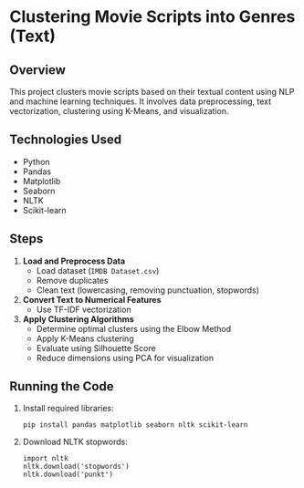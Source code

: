 # Clustering Movie Scripts into Genres (Text)

## Overview
This project clusters movie scripts based on their textual content using NLP and machine learning techniques. It involves data preprocessing, text vectorization, clustering using K-Means, and visualization.

## Technologies Used
- Python
- Pandas
- Matplotlib
- Seaborn
- NLTK
- Scikit-learn

## Steps
1. **Load and Preprocess Data**
    - Load dataset (`IMDB Dataset.csv`)
    - Remove duplicates
    - Clean text (lowercasing, removing punctuation, stopwords)
2. **Convert Text to Numerical Features**
    - Use TF-IDF vectorization
3. **Apply Clustering Algorithms**
    - Determine optimal clusters using the Elbow Method
    - Apply K-Means clustering
    - Evaluate using Silhouette Score
    - Reduce dimensions using PCA for visualization

## Running the Code
1. Install required libraries:
    ```
    pip install pandas matplotlib seaborn nltk scikit-learn
    ```
2. Download NLTK stopwords:
    ```
    import nltk
    nltk.download('stopwords')
    nltk.download('punkt')
    ```
